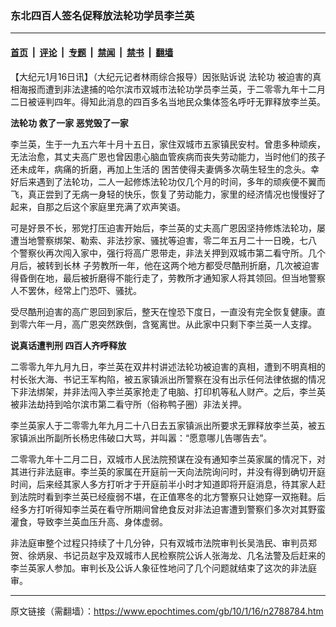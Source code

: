 ### 东北四百人签名促释放法轮功学员李兰英

---

#### [首页](../../../..?n2788784) &nbsp;|&nbsp; [评论](../../../../../epoch-comment?n2788784) &nbsp;|&nbsp; [专题](../../../../../epoch-special?n2788784) &nbsp;|&nbsp; [禁闻](../../../../../epoch-news?n2788784) &nbsp;|&nbsp; [禁书](../../../../../books?n2788784) &nbsp;|&nbsp; [翻墙](https://github.com/gfw-breaker/nogfw/blob/master/README.md?n2788784)


<div class="post_content" id="artbody" itemprop="articleBody">
 <!-- article content begin -->
 <p>
  【大纪元1月16日讯】（大纪元记者林雨综合报导）因张贴诉说
  <ok href="https://www.epochtimes.com/gb/tag/%E6%B3%95%E8%BD%AE%E5%8A%9F.html">
   法轮功
  </ok>
  被迫害的真相海报而遭到非法逮捕的哈尔滨市双城市法轮功学员李兰英，于二零零九年十二月二日被诬判四年。得知此消息的四百多名当地民众集体签名呼吁无罪释放李兰英。
 </p>
 <p>
  <b>
   <ok href="https://www.epochtimes.com/gb/tag/%E6%B3%95%E8%BD%AE%E5%8A%9F.html">
    法轮功
   </ok>
   救了一家   恶党毁了一家
  </b>
 </p>
 <p>
  李兰英，生于一九五六年十月十五日，家住双城市五家镇民安村。曾患多种顽疾，无法治愈，其丈夫高广恩也曾因患心脑血管疾病而丧失劳动能力，当时他们的孩子还未成年，病痛的折磨，再加上生活的 困苦使得夫妻俩多次萌生轻生的念头。幸好后来遇到了法轮功，二人一起修炼法轮功仅几个月的时间，多年的顽疾便不翼而飞，真正尝到了无病一身轻的快乐，恢复了劳动能力，家里的经济情况也慢慢好了起来，自那之后这个家庭里充满了欢声笑语。
 </p>
 <p>
  可是好景不长，邪党打压迫害开始后，李兰英的丈夫高广恩因坚持修炼法轮功，屡遭当地警察绑架、勒索、非法抄家、骚扰等迫害，零二年五月二十一日晚，七八 个警察伙再次闯入家中，强行将高广恩带走，非法关押到双城市第二看守所。几个月后，被转到长林 子劳教所一年，他在这两个地方都受尽酷刑折磨，几次被迫害得昏倒在地，最后被折磨得不能行走了，劳教所才通知家人将其领回。但当地警察人不罢休，经常上门恐吓、骚扰。
 </p>
 <p>
  受尽酷刑迫害的高广恩回到家后，整天在惶恐下度日，一直没有完全恢复健康。直到零六年一月，高广恩突然跌倒，含冤离世。从此家中只剩下李兰英一人支撑。
 </p>
 <p>
  <b>
   说真话遭判刑  四百人齐呼释放
  </b>
 </p>
 <p>
  二零零九年九月九日，李兰英在双井村讲述法轮功被迫害的真相，遭到不明真相的村长张大海、书记王军构陷，被五家镇派出所警察在没有出示任何法律依据的情况下非法绑架，并非法闯入李兰英家抢走了电脑、打印机等私人财产。之后，李兰英被非法劫持到哈尔滨市第二看守所（俗称鸭子圈）非法关押。
 </p>
 <p>
  李兰英家人于二零零九年九月二十八日去五家镇派出所要求无罪释放李兰英，被五家镇派出所副所长杨忠伟破口大骂，并叫嚣：“愿意哪儿告哪告去”。
 </p>
 <p>
  二零零九年十二月二日，双城市人民法院预谋在没有通知李兰英家属的情况下，对其进行非法庭审。李兰英的家属在开庭前一天向法院询问时，并没有得到确切开庭时间，后来经其家人多方打听才于开庭前半小时才知道即将开庭消息，待其家人赶到法院时看到李兰英已经瘦弱不堪，在正值寒冬的北方警察只让她穿一双拖鞋。后经多方打听得知李兰英在看守所期间曾绝食反对非法迫害遭到警察们多次对其野蛮灌食，导致李兰英血压升高、身体虚弱。
 </p>
 <p>
  非法庭审整个过程只持续了十几分钟，只有双城市法院审判长吴浩民、审判员郑贺、徐炳泉、书记员赵宇及双城市人民检察院公诉人张海龙、几名法警及后赶来的李兰英家人参加。审判长及公诉人象征性地问了几个问题就结束了这次的非法庭审。
  <font color="#ffffff">
   (http://www.dajiyuan.com)
  </font>
 </p>
 <!-- article content end -->
 <div id="below_article_ad">
 </div>
</div>


---

原文链接（需翻墙）：https://www.epochtimes.com/gb/10/1/16/n2788784.htm
